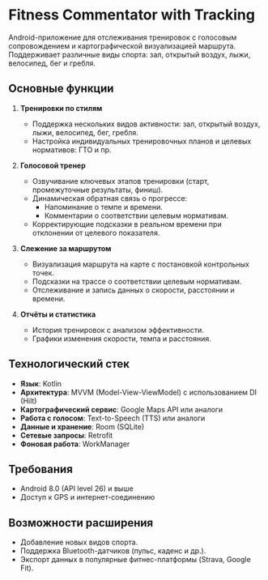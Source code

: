 # Fitness Commentator with Tracking

Android-приложение для отслеживания тренировок с голосовым сопровождением и картографической визуализацией маршрута. Поддерживает различные виды спорта: зал, открытый воздух, лыжи, велосипед, бег и гребля.

## Основные функции

1. **Тренировки по стилям**
   - Поддержка нескольких видов активности: зал, открытый воздух, лыжи, велосипед, бег, гребля.
   - Настройка индивидуальных тренировочных планов и целевых нормативов: ГТО и пр.

2. **Голосовой тренер**
   - Озвучивание ключевых этапов тренировки (старт, промежуточные результаты, финиш).
   - Динамическая обратная связь о прогрессе:
     - Напоминание о темпе и времени.
     - Комментарии о соответствии целевым нормативам.
   - Корректирующие подсказки в реальном времени при отклонении от целевого показателя.

3. **Слежение за маршрутом**
   - Визуализация маршрута на карте с постановкой контрольных точек.
   - Подсказки на трассе о соответствии целевым нормативам.
   - Отслеживание и запись данных о скорости, расстоянии и времени.

4. **Отчёты и статистика**
   - История тренировок с анализом эффективности.
   - Графики изменения скорости, темпа и расстояния.

## Технологический стек
- **Язык**: Kotlin
- **Архитектура**: MVVM (Model-View-ViewModel) с использованием DI (Hilt)
- **Картографический сервис**: Google Maps API или аналоги
- **Работа с голосом**: Text-to-Speech (TTS) или аналоги
- **Данные и хранение**: Room (SQLite)
- **Сетевые запросы**: Retrofit
- **Фоновая работа**: WorkManager

## Требования
- Android 8.0 (API level 26) и выше
- Доступ к GPS и интернет-соединению


## Возможности расширения
- Добавление новых видов спорта.
- Поддержка Bluetooth-датчиков (пульс, каденс и др.).
- Экспорт данных в популярные фитнес-платформы (Strava, Google Fit).
